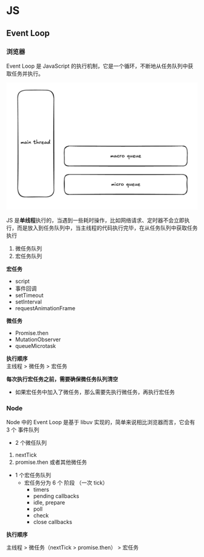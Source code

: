 # JS

## Event Loop

### 浏览器

Event Loop 是 JavaScript 的执行机制，它是一个循环，不断地从任务队列中获取任务并执行。

![event-loop](../image/event-loop.png)

JS 是**单线程**执行的，当遇到一些耗时操作，比如网络请求、定时器不会立即执行，而是放入到任务队列中，当主线程的代码执行完毕，在从任务队列中获取任务执行

1. 微任务队列
2. 宏任务队列

**宏任务**

- script
- 事件回调
- setTimeout
- setInterval
- requestAnimationFrame

**微任务**

- Promise.then
- MutationObserver
- queueMicrotask

**执行顺序**  
主线程 > 微任务 > 宏任务

**每次执行宏任务之前，需要确保微任务队列清空**

- 如果宏任务中加入了微任务，那么需要先执行微任务，再执行宏任务

### Node

Node 中的 Event Loop 是基于 libuv 实现的，简单来说相比浏览器而言，它会有 3 个 事件队列

- 2 个微任队列

1. nextTick
2. promise.then 或者其他微任务

- 1 个宏任务队列
  - 宏任务分为 6 个 阶段 （一次 tick）
    - timers
    - pending callbacks
    - idle, prepare
    - poll
    - check
    - close callbacks

**执行顺序**

主线程 > 微任务（nextTick > promise.then） > 宏任务
